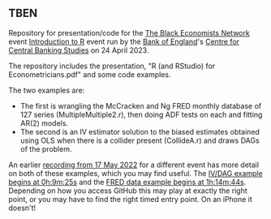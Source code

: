 ## TBEN

Repository for presentation/code for the [The Black Economists Network](https://www.tben.co.uk/) event
[Introduction to R](https://www.tben.co.uk/events/boe-introtor) event 
run by the [Bank of England](https://www.bankofengland.co.uk)'s [Centre for Central Banking Studies](https://www.bankofengland.co.uk/ccbs) on 24 April 2023.

The repository includes the presentation, "R (and RStudio) for Econometricians.pdf" and some code examples.

The two examples are: 

- The first is wrangling the McCracken and Ng FRED monthly database of 127 series 
(MultipleMultiple2.r), then doing ADF tests on each and fitting AR(2) models.
- The second is an IV estimator solution to the biased estimates obtained using OLS when there is a collider 
present (CollideA.r) and draws DAGs of the problem.

An earlier [recording from 17 May 2022](https://vimeo.com/714018017/1879a82119) for a different event has more 
detail on both of these examples, which you may find useful. 
The [IV/DAG example begins at 0h:9m:25s](https://vimeo.com/714018017/1879a82119?ts=565000) and the 
[FRED data example begins at 1h:14m:44s](https://vimeo.com/714018017/1879a82119?ts=4480000). Depending on how you access GitHub 
this may play at exactly the right point, or you may have to find the right timed entry point. On an iPhone it doesn't!


